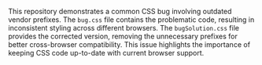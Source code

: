 This repository demonstrates a common CSS bug involving outdated vendor prefixes.  The `bug.css` file contains the problematic code, resulting in inconsistent styling across different browsers.  The `bugSolution.css` file provides the corrected version, removing the unnecessary prefixes for better cross-browser compatibility. This issue highlights the importance of keeping CSS code up-to-date with current browser support.